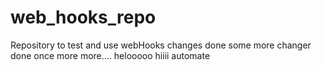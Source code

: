 # web_hooks_repo
Repository to test and use webHooks 
changes done
some more changer done
once more
more....
helooooo
hiiii
automate

